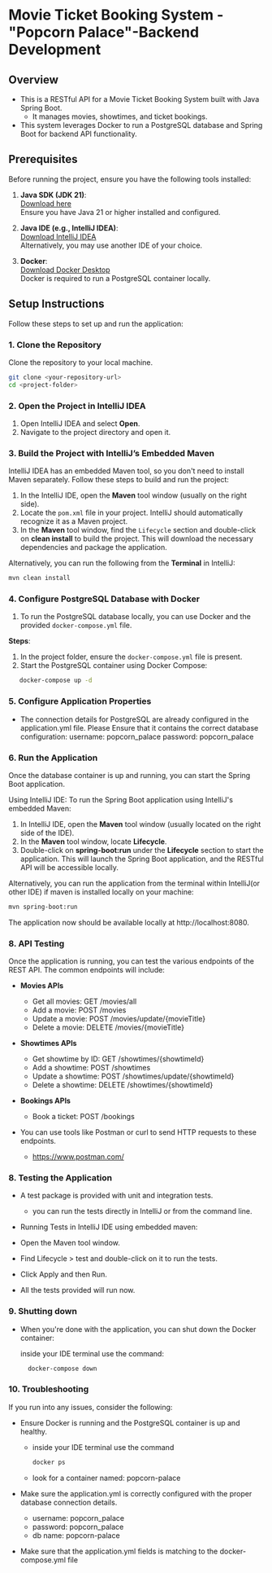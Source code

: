 # Movie Ticket Booking System - "Popcorn Palace"-Backend Development

## Overview

* This is a RESTful API for a Movie Ticket Booking System built with Java Spring Boot.
  * It manages movies, showtimes, and ticket bookings.
* This system leverages Docker to run a PostgreSQL database and Spring Boot for backend API functionality.

## Prerequisites

Before running the project, ensure you have the following tools installed:

1. **Java SDK (JDK 21)**:  
   [Download here](https://www.oracle.com/java/technologies/downloads/#java21)  
   Ensure you have Java 21 or higher installed and configured.

2. **Java IDE (e.g., IntelliJ IDEA)**:  
   [Download IntelliJ IDEA](https://www.jetbrains.com/idea/download)  
   Alternatively, you may use another IDE of your choice.

3. **Docker**:  
   [Download Docker Desktop](https://www.docker.com/products/docker-desktop/)  
   Docker is required to run a PostgreSQL container locally.

## Setup Instructions

Follow these steps to set up and run the application:

### 1. Clone the Repository

Clone the repository to your local machine.

```bash
git clone <your-repository-url>
cd <project-folder>
```


### 2. Open the Project in IntelliJ IDEA

1. Open IntelliJ IDEA and select **Open**.
2. Navigate to the project directory and open it.

### 3. Build the Project with IntelliJ’s Embedded Maven

IntelliJ IDEA has an embedded Maven tool, so you don't need to install Maven separately. Follow these steps to build and run the project:

1. In the IntelliJ IDE, open the **Maven** tool window (usually on the right side).
2. Locate the `pom.xml` file in your project. IntelliJ should automatically recognize it as a Maven project.
3. In the **Maven** tool window, find the `Lifecycle` section and double-click on **clean install** to build the project. This will download the necessary dependencies and package the application.

Alternatively, you can run the following from the **Terminal** in IntelliJ:

```bash
mvn clean install
```

### 4. Configure PostgreSQL Database with Docker

1. To run the PostgreSQL database locally, you can use Docker and the provided `docker-compose.yml` file.

**Steps**:

1. In the project folder, ensure the `docker-compose.yml` file is present.
2. Start the PostgreSQL container using Docker Compose:

```bash
   docker-compose up -d
```

### 5. Configure Application Properties
   * The connection details for PostgreSQL are already configured in the application.yml file. 
   Please Ensure that it contains the correct database configuration:
   username: popcorn_palace
   password: popcorn_palace

### 6. Run the Application
Once the database container is up and running, you can start the Spring Boot application.

Using IntelliJ IDE:
To run the Spring Boot application using IntelliJ's embedded Maven:

1. In IntelliJ IDE, open the **Maven** tool window (usually located on the right side of the IDE).
2. In the **Maven** tool window, locate **Lifecycle**.
3. Double-click on **spring-boot:run** under the **Lifecycle** section to start the application. This will launch the Spring Boot application, and the RESTful API will be accessible locally.

Alternatively, you can run the application from the terminal within IntelliJ(or other IDE) if maven is installed locally on your machine:

```bash
mvn spring-boot:run
```
The application now should be available locally at http://localhost:8080.

### 8. API Testing
Once the application is running, you can test the various endpoints of the REST API. The common endpoints will include:
* **Movies APIs**
  * Get all movies:	GET /movies/all
  * Add a movie:	POST /movies
  * Update a movie:	POST /movies/update/{movieTitle}
  * Delete a movie: DELETE /movies/{movieTitle}

* **Showtimes APIs**
  * Get showtime by ID:	GET /showtimes/{showtimeId}
  * Add a showtime:	POST /showtimes
  * Update a showtime:	POST /showtimes/update/{showtimeId}
  * Delete a showtime:	DELETE /showtimes/{showtimeId}

* **Bookings APIs**
  * Book a ticket:	POST /bookings

* You can use tools like Postman or curl to send HTTP requests to these endpoints.
  * https://www.postman.com/

### 8. Testing the Application
* A test package is provided with unit and integration tests.
  * you can run the tests directly in IntelliJ or from the command line.

* Running Tests in IntelliJ IDE using embedded maven:

* Open the Maven tool window.
* Find Lifecycle > test and double-click on it to run the tests.
* Click Apply and then Run.
* All the tests provided will run now.

### 9. Shutting down 
* When you're done with the application, you can shut down the Docker container:

    inside your IDE terminal use the command:
    ```bash
      docker-compose down
    ```

### 10. Troubleshooting
   If you run into any issues, consider the following:

* Ensure Docker is running and the PostgreSQL container is up and healthy.
  * inside your IDE terminal use the command
    ```bash
    docker ps
    ```
  * look for a container named: popcorn-palace
  

* Make sure the application.yml is correctly configured with the proper database connection details.
  * username: popcorn_palace
  * password: popcorn_palace
  * db name: popcorn-palace
* Make sure that the application.yml fields is matching to the docker-compose.yml file 